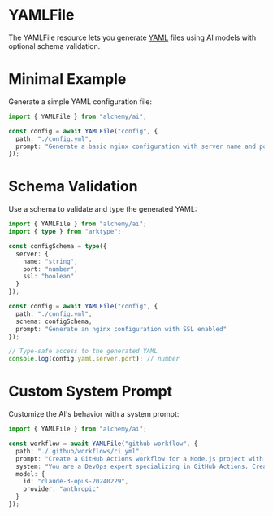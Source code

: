 # YAMLFile

The YAMLFile resource lets you generate [YAML](https://yaml.org/) files using AI models with optional schema validation.

# Minimal Example

Generate a simple YAML configuration file:

```ts
import { YAMLFile } from "alchemy/ai";

const config = await YAMLFile("config", {
  path: "./config.yml",
  prompt: "Generate a basic nginx configuration with server name and port"
});
```

# Schema Validation

Use a schema to validate and type the generated YAML:

```ts
import { YAMLFile } from "alchemy/ai";
import { type } from "arktype";

const configSchema = type({
  server: {
    name: "string",
    port: "number",
    ssl: "boolean"
  }
});

const config = await YAMLFile("config", {
  path: "./config.yml",
  schema: configSchema,
  prompt: "Generate an nginx configuration with SSL enabled"
});

// Type-safe access to the generated YAML
console.log(config.yaml.server.port); // number
```

# Custom System Prompt

Customize the AI's behavior with a system prompt:

```ts
import { YAMLFile } from "alchemy/ai";

const workflow = await YAMLFile("github-workflow", {
  path: "./.github/workflows/ci.yml",
  prompt: "Create a GitHub Actions workflow for a Node.js project with testing and deployment",
  system: "You are a DevOps expert specializing in GitHub Actions. Create a single YAML file with proper syntax.",
  model: {
    id: "claude-3-opus-20240229",
    provider: "anthropic"
  }
});
```